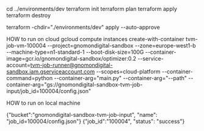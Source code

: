 cd ../environments/dev
terraform init
terraform plan
terraform apply
terraform destroy

terraform -chdir="./environments/dev" apply --auto-approve

HOW to run on cloud
gcloud compute instances create-with-container tvm-job-vm-100004 --project=gnomondigital-sandbox --zone=europe-west1-b --machine-type=n1-standard-1 --boot-disk-size=100G --container-image=gcr.io/gnomondigital-sandbox/optimizer:0.2 --service-account=tvm-job-runner@gnomondigital-sandbox.iam.gserviceaccount.com --scopes=cloud-platform  --container-command=python  --container-arg="main.py" --container-arg="--path" --container-arg="gs://gnomondigital-sandbox-tvm-job-input/job_id=100004/config.json"

HOW to run on local machine


{"bucket":"gnomondigital-sandbox-tvm-job-input", "name": "job_id=100004/config.json"}
{"job_id":"100004", "status": "success"}


